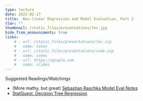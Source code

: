 ```yaml
---
type: lecture
date: 2022-02-17
title:  Non-linear Regression and Model Evaluation, Part 2
tldr: ""
thumbnail: /static_files/presentations/lec.jpg
hide_from_announcments: true
links: 
    # - url: /static_files/presentations/lec.zip
    #   name: notes
    # - url: /static_files/presentations/code.zip
    #   name: codes
    # - url: https://google.com
    #   name: slides
---
```

<!-- **Suggested Readings:** -->
<!-- - [Readings 1](http://example.com) -->
Suggested Readings/Watchings
- (More mathy, but great) [Sebastian Raschka Model Eval Notes](https://sebastianraschka.com/pdf/lecture-notes/stat451fs20/08-model-eval-1-intro__notes.pdf)
- [StatQuest, Decision Tree Regression](https://www.youtube.com/channel/UCtYLUTtgS3k1Fg4y5tAhLbw)

